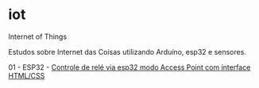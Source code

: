 # iot
Internet of Things

Estudos sobre Internet das Coisas utilizando Arduíno, esp32 e sensores.

01 - ESP32 - <a href=" https://github.com/ferreira2006/iot/blob/master/01_AP_Web_Rele.ino">Controle de relé via esp32 modo Access Point com interface HTML/CSS</a>


